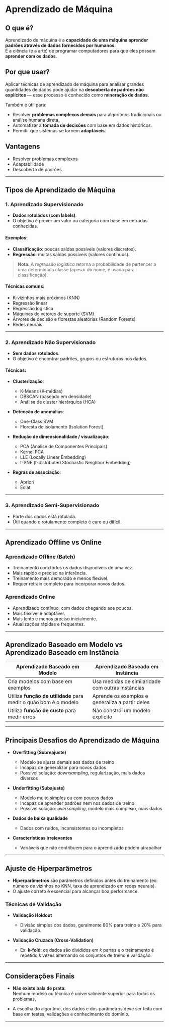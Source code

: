 # Aprendizado de Máquina

## O que é?

Aprendizado de máquina é a **capacidade de uma máquina aprender padrões através de dados fornecidos por humanos**.  
É a ciência (e a arte) de programar computadores para que eles possam **aprender com os dados**.

## Por que usar?

Aplicar técnicas de aprendizado de máquina para analisar grandes quantidades de dados pode ajudar na **descoberta de padrões não explícitos** — esse processo é conhecido como **mineração de dados**.

Também é útil para:
- Resolver **problemas complexos demais** para algoritmos tradicionais ou análise humana direta.
- Automatizar a **tomada de decisões** com base em dados históricos.
- Permitir que sistemas se tornem **adaptáveis**.

## Vantagens

- Resolver problemas complexos
- Adaptabilidade
- Descoberta de padrões

---

## Tipos de Aprendizado de Máquina

### 1. Aprendizado Supervisionado
- **Dados rotulados (com labels)**.
- O objetivo é prever um valor ou categoria com base em entradas conhecidas.

#### Exemplos:
- **Classificação**: poucas saídas possíveis (valores discretos).
- **Regressão**: muitas saídas possíveis (valores contínuos).

> **Nota:** A *regressão logística* retorna a probabilidade de pertencer a uma determinada classe (apesar do nome, é usada para classificação).

#### Técnicas comuns:
- K-vizinhos mais próximos (KNN)
- Regressão linear
- Regressão logística
- Máquinas de vetores de suporte (SVM)
- Árvores de decisão e florestas aleatórias (Random Forests)
- Redes neurais

---

### 2. Aprendizado Não Supervisionado
- **Sem dados rotulados**.
- O objetivo é encontrar padrões, grupos ou estruturas nos dados.

#### Técnicas:
- **Clusterização**:
  - K-Means (K-médias)
  - DBSCAN (baseado em densidade)
  - Análise de cluster hierárquica (HCA)

- **Detecção de anomalias**:
  - One-Class SVM
  - Floresta de isolamento (Isolation Forest)

- **Redução de dimensionalidade / visualização**:
  - PCA (Análise de Componentes Principais)
  - Kernel PCA
  - LLE (Locally Linear Embedding)
  - t-SNE (t-distributed Stochastic Neighbor Embedding)

- **Regras de associação**:
  - Apriori
  - Eclat

---

### 3. Aprendizado Semi-Supervisionado
- Parte dos dados está rotulada.
- Útil quando o rotulamento completo é caro ou difícil.

---

## Aprendizado Offline vs Online

### Aprendizado Offline (Batch)
- Treinamento com todos os dados disponíveis de uma vez.
- Mais rápido e preciso na inferência.
- Treinamento mais demorado e menos flexível.
- Requer retrain completo para incorporar novos dados.

### Aprendizado Online
- Aprendizado contínuo, com dados chegando aos poucos.
- Mais flexível e adaptável.
- Mais lento e menos preciso inicialmente.
- Atualizações rápidas e frequentes.

---

## Aprendizado Baseado em Modelo vs Aprendizado Baseado em Instância

| Aprendizado Baseado em Modelo              | Aprendizado Baseado em Instância                        |
|-------------------------------------------|----------------------------------------------------------|
| Cria modelos com base em exemplos          | Usa medidas de similaridade com outras instâncias       |
| Utiliza **função de utilidade** para medir o quão bom é o modelo | Aprende os exemplos e generaliza a partir deles         |
| Utiliza **função de custo** para medir erros | Não constrói um modelo explícito                        |

---

## Principais Desafios do Aprendizado de Máquina

- **Overfitting (Sobreajuste)**  
  - Modelo se ajusta demais aos dados de treino  
  - Incapaz de generalizar para novos dados  
  - Possível solução: *downsampling*, regularização, mais dados diversos

- **Underfitting (Subajuste)**  
  - Modelo muito simples ou com poucos dados  
  - Incapaz de aprender padrões nem nos dados de treino  
  - Possível solução: *oversampling*, modelo mais complexo, mais dados

- **Dados de baixa qualidade**  
  - Dados com ruídos, inconsistentes ou incompletos

- **Características irrelevantes**  
  - Variáveis que não contribuem para o aprendizado podem atrapalhar

---

## Ajuste de Hiperparâmetros

- **Hiperparâmetros** são parâmetros definidos antes do treinamento (ex: número de vizinhos no KNN, taxa de aprendizado em redes neurais).
- O ajuste correto é essencial para alcançar boa performance.

### Técnicas de Validação

- **Validação Holdout**  
  - Divisão simples dos dados, geralmente 80% para treino e 20% para validação.

- **Validação Cruzada (Cross-Validation)**  
  - Ex: **k-fold**: os dados são divididos em *k* partes e o treinamento é repetido *k* vezes alternando os conjuntos de treino e validação.

---

## Considerações Finais

- **Não existe bala de prata**:  
  Nenhum modelo ou técnica é universalmente superior para todos os problemas.

- A escolha do algoritmo, dos dados e dos parâmetros deve ser feita com base em testes, validações e conhecimento do domínio.

---
